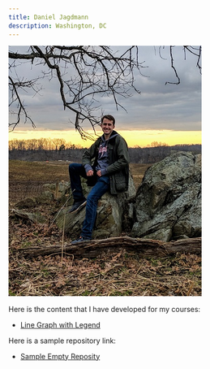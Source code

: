 ```yaml
---
title: Daniel Jagdmann
description: Washington, DC
---
```


![My Picture](/pics/Jagdmann_Dan_2.jpg)

Here is the content that I have developed for my courses:
- [Line Graph with Legend](/linegraph/index.md)

Here is a sample repository link: 
- [Sample Empty Reposity](https://github.com/djagdmann/Sample)
